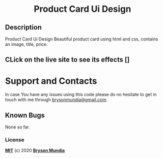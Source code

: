 <h1 align="center">Product Card Ui Design</h1>


## Description
Product Card Ui Design
Beautiful product card using html and css, contains an image, title, price.


## CLick on the live site to see its effects []

# Support and Contacts
In case You have any issues using this code please do no hesitate to get in touch with me through brysonmundia@gmail.com.

## Known Bugs
None so far.


### License
**[MIT](./LICENSE)** (c) 2020 **[Bryson Mundia]()**